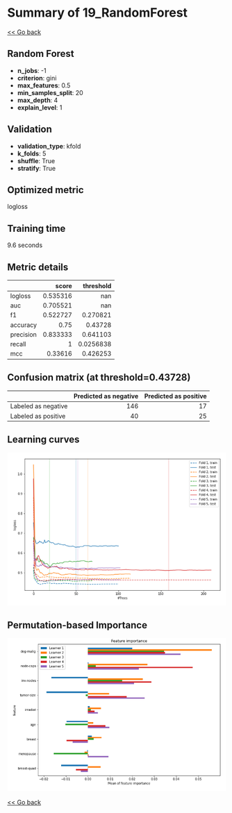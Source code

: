 # Summary of 19_RandomForest

[<< Go back](../README.md)


## Random Forest
- **n_jobs**: -1
- **criterion**: gini
- **max_features**: 0.5
- **min_samples_split**: 20
- **max_depth**: 4
- **explain_level**: 1

## Validation
 - **validation_type**: kfold
 - **k_folds**: 5
 - **shuffle**: True
 - **stratify**: True

## Optimized metric
logloss

## Training time

9.6 seconds

## Metric details
|           |    score |   threshold |
|:----------|---------:|------------:|
| logloss   | 0.535316 | nan         |
| auc       | 0.705521 | nan         |
| f1        | 0.522727 |   0.270821  |
| accuracy  | 0.75     |   0.43728   |
| precision | 0.833333 |   0.641103  |
| recall    | 1        |   0.0256838 |
| mcc       | 0.33616  |   0.426253  |


## Confusion matrix (at threshold=0.43728)
|                     |   Predicted as negative |   Predicted as positive |
|:--------------------|------------------------:|------------------------:|
| Labeled as negative |                     146 |                      17 |
| Labeled as positive |                      40 |                      25 |

## Learning curves
![Learning curves](learning_curves.png)

## Permutation-based Importance
![Permutation-based Importance](permutation_importance.png)

[<< Go back](../README.md)
